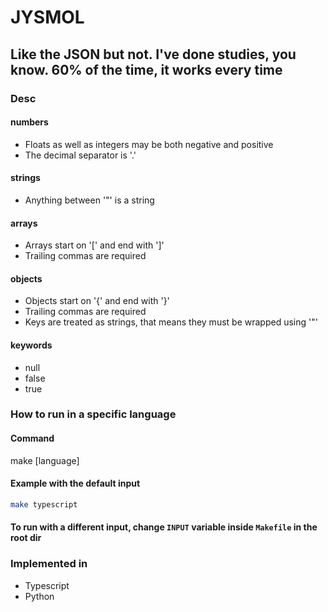 # JYSMOL

## Like the JSON but not. I've done studies, you know. 60% of the time, it works every time

### Desc

#### numbers
- Floats as well as integers may be both negative and positive
- The decimal separator is '.'

#### strings
- Anything between '"' is a string

#### arrays
- Arrays start on '[' and end with ']'
- Trailing commas are required

#### objects
- Objects start on '{' and end with '}'
- Trailing commas are required
- Keys are treated as strings, that means they must be wrapped using '"'

#### keywords
- null
- false
- true

### How to run in a specific language

#### Command
make [language]

#### Example with the default input
```bash
make typescript 
```

#### To run with a different input, change `INPUT` variable inside `Makefile` in the root dir

### Implemented in
- Typescript
- Python
